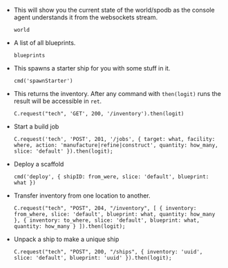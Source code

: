 * This will show you the current state of the world/spodb as the console agent understands it from the websockets stream.

	`world`
	
* A list of all blueprints.

	`blueprints`

* This spawns a starter ship for you with some stuff in it.

	`cmd('spawnStarter')`

	
* This returns the inventory. After any command with `then(logit)` runs the result will be accessible in `ret`.

	`
	C.request("tech", 'GET', 200, '/inventory').then(logit)
	`

* Start a build job

	`
	C.request('tech', 'POST', 201, '/jobs', {
        target: what,
        facility: where,
        action: 'manufacture|refine|construct',
        quantity: how_many,
        slice: 'default'
    }).then(logit);
    `

* Deploy a scaffold

	`cmd('deploy', { shipID: from_were, slice: 'default', blueprint: what })`
	
* Transfer inventory from one location to another.

	`
	C.request("tech", "POST", 204, "/inventory", [
		{ inventory: from_where, slice: 'default', blueprint: what, quantity: how_many },
		{ inventory: to_where, slice: 'default', blueprint: what, quantity: how_many }
	]).then(logit);
	`

* Unpack a ship to make a unique ship

	`
	C.request("tech", "POST", 200, "/ships", {
		inventory: 'uuid',
		slice: 'default',
		blueprint: 'uuid'
	}).then(logit);
	`